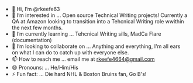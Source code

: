 - 👋 Hi, I’m @rkeefe63
- 👀 I’m interested in ... Open source Technical Writing projects! Currently a QA at Amazon looking to transition into a Tehcnical Writing role wwithin the next few months.
- 🌱 I’m currently learning ... Tehcnical Writing sills, MadCa Flare (documentation)
- 💞️ I’m looking to collaborate on ... Anything and everything, I'm all ears on what I can do to catch up with everyone else. 
- 📫 How to reach me ... email me at rkeefe4664@gmail.com
- 😄 Pronouns: ... He/Him/His
- ⚡ Fun fact: ... Die hard NHL & Boston Bruins fan, Go B's!
<!---
rkeefe63/rkeefe63 is a ✨ special ✨ repository because its `README.md` (this file) appears on your GitHub profile.
You can click the Preview link to take a look at your changes.
--->
